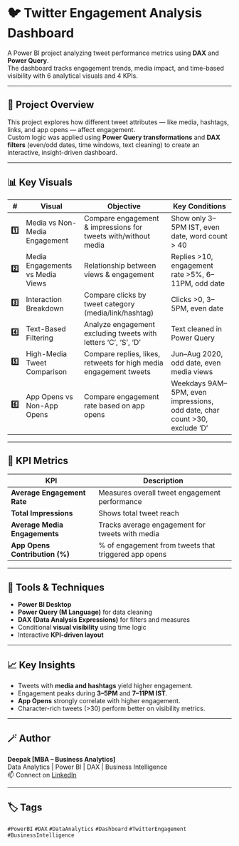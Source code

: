 # 🐦 Twitter Engagement Analysis Dashboard

A Power BI project analyzing tweet performance metrics using **DAX** and **Power Query**.  
The dashboard tracks engagement trends, media impact, and time-based visibility with 6 analytical visuals and 4 KPIs.

---

## 📘 Project Overview
This project explores how different tweet attributes — like media, hashtags, links, and app opens — affect engagement.  
Custom logic was applied using **Power Query transformations** and **DAX filters** (even/odd dates, time windows, text cleaning) to create an interactive, insight-driven dashboard.

---

## 📊 Key Visuals

| # | Visual | Objective | Key Conditions |
|---|---------|------------|----------------|
| **1️⃣** | Media vs Non-Media Engagement | Compare engagement & impressions for tweets with/without media | Show only 3–5PM IST, even date, word count > 40 |
| **2️⃣** | Media Engagements vs Media Views | Relationship between views & engagement | Replies >10, engagement rate >5%, 6–11PM, odd date |
| **3️⃣** | Interaction Breakdown | Compare clicks by tweet category (media/link/hashtag) | Clicks >0, 3–5PM, even date |
| **4️⃣** | Text-Based Filtering | Analyze engagement excluding tweets with letters ‘C’, ‘S’, ‘D’ | Text cleaned in Power Query |
| **5️⃣** | High-Media Tweet Comparison | Compare replies, likes, retweets for high media engagement tweets | Jun–Aug 2020, odd date, even media views |
| **6️⃣** | App Opens vs Non-App Opens | Compare engagement rate based on app opens | Weekdays 9AM–5PM, even impressions, odd date, char count >30, exclude ‘D’ |

---

## 🧮 KPI Metrics

| KPI | Description |
|------|--------------|
| **Average Engagement Rate** | Measures overall tweet engagement performance |
| **Total Impressions** | Shows total tweet reach |
| **Average Media Engagements** | Tracks average engagement for tweets with media |
| **App Opens Contribution (%)** | % of engagement from tweets that triggered app opens |

---

## 🧱 Tools & Techniques
- **Power BI Desktop**
- **Power Query (M Language)** for data cleaning  
- **DAX (Data Analysis Expressions)** for filters and measures  
- Conditional **visual visibility** using time logic  
- Interactive **KPI-driven layout**

---

## 📈 Key Insights
- Tweets with **media and hashtags** yield higher engagement.  
- Engagement peaks during **3–5PM** and **7–11PM IST**.  
- **App Opens** strongly correlate with higher engagement.  
- Character-rich tweets (>30) perform better on visibility metrics.

---

## 🪄 Author
**Deepak [MBA – Business Analytics]**  
Data Analytics | Power BI | DAX | Business Intelligence  
📫 Connect on [LinkedIn](#)

---

## 🏷️ Tags
`#PowerBI` `#DAX` `#DataAnalytics` `#Dashboard` `#TwitterEngagement` `#BusinessIntelligence`
